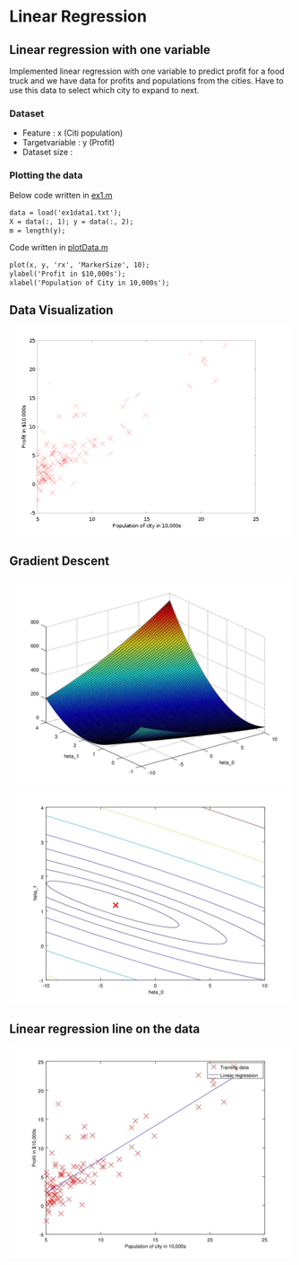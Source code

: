 # Linear Regression
## Linear regression with one variable

Implemented linear regression with one variable to predict profit for a food truck and we have data for profits and populations from the cities.
Have to use this data to select which city to expand to next.

### Dataset
* Feature : x (Citi population)
* Targetvariable : y (Profit)
* Dataset size :

### Plotting the data
Below code written in [ex1.m](ex1/ex1.m#L40)
```
data = load('ex1data1.txt');
X = data(:, 1); y = data(:, 2);
m = length(y);
```
Code written in [plotData.m](ex1/plotData.m#L19)
```
plot(x, y, 'rx', 'MarkerSize', 10);
ylabel('Profit in $10,000s');
xlabel('Population of City in 10,000s');

```


## Data Visualization
![ex1/results/data_visualization.png](ex1/results/data_visualization.png)
## Gradient Descent 
![ex1/results/cost_function.jpg](ex1/results/cost_function.jpg)
![ex1/results/cost_function_1.jpg](ex1/results/cost_function_1.jpg)

## Linear regression line on the data
![ex1/results/linear_regression_line.jpg](ex1/results/linear_regression_line.jpg)
